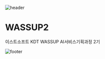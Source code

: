 ![header](https://capsule-render.vercel.app/api?type=waving&color=auto&height=250&section=header&text=Yehyung's&nasp;GitHub&fontSize=50&fontcolor=#ece6cc&fontAlign=right)

# WASSUP2
이스트소프트 KDT WASSUP AI서비스기획과정 2기

![footer](https://capsule-render.vercel.app/api?type=waving&color=auto&height=250&section=footer&fontSize=30&fontcolor=#ece6cc)
